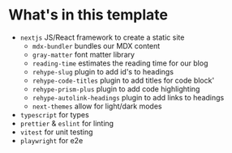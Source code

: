 # What's in this template
- `nextjs` JS/React framework to create a static site
  - `mdx-bundler` bundles our MDX content
  - `gray-matter` font matter library
  - `reading-time` estimates the reading time for our blog
  - `rehype-slug` plugin to add id's to headings
  - `rehype-code-titles` plugin to add titles for code block'
  - `rehype-prism-plus` plugin to add code highlighting
  - `rehype-autolink-headings` plugin to add links to headings
  - `next-themes` allow for light/dark modes
- `typescript` for types
- `prettier` & `eslint` for linting
- `vitest` for unit testing
- `playwright` for e2e